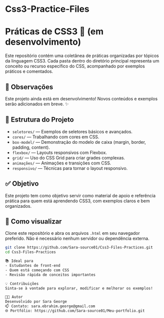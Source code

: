 # Css3-Practice-Files
# Práticas de CSS3 🎨 (em desenvolvimento)

Este repositório contém uma coletânea de práticas organizadas por tópicos da linguagem CSS3. Cada pasta dentro do diretório principal representa um conceito ou recurso específico do CSS, acompanhado por exemplos práticos e comentados.

## 🚧 Observações

Este projeto ainda está em desenvolvimento! Novos conteúdos e exemplos serão adicionados em breve. ✨

## 📁 Estrutura do Projeto

- `seletores/` — Exemplos de seletores básicos e avançados.
- `cores/` — Trabalhando com cores em CSS.
- `box-model/` — Demonstração do modelo de caixa (margin, border, padding, content).
- `flexbox/` — Layouts responsivos com Flexbox.
- `grid/` — Uso do CSS Grid para criar grades complexas.
- `animações/` — Animações e transições com CSS.
- `responsivo/` — Técnicas para tornar o layout responsivo.

## ✅ Objetivo

Este projeto tem como objetivo servir como material de apoio e referência prática para quem está aprendendo CSS3, com exemplos claros e bem organizados.

## 🚀 Como visualizar

Clone este repositório e abra os arquivos `.html` em seu navegador preferido. Não é necessário nenhum servidor ou dependência externa.

```bash
git clone https://github.com/Sara-source01/Css3-Files-Practices.git
cd Css3-Files-Practices

📚 Ideal para  
- Estudantes de front-end  
- Quem está começando com CSS  
- Revisão rápida de conceitos importantes

💡 Contribuições
Sinta-se à vontade para explorar, modificar e melhorar os exemplos!

🧑‍💻 Autor
Desenvolvido por Sara George
📫 Contato: sara.ebrahim.george@gmail.com
🌐 Portfólio: https://github.com/Sara-source01/Meu-portfolio.git






